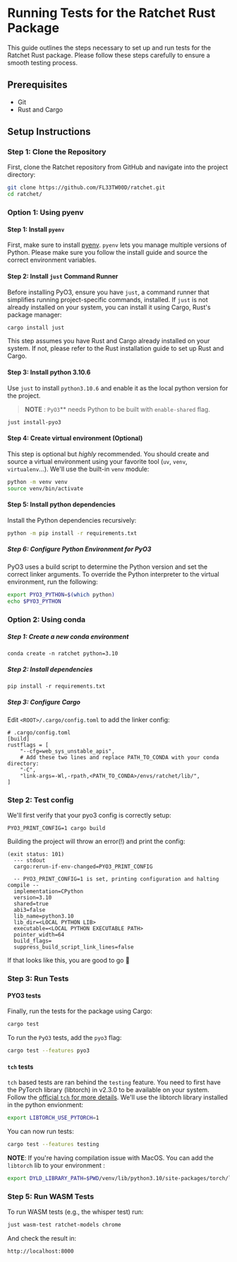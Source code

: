 # Running Tests for the Ratchet Rust Package

This guide outlines the steps necessary to set up and run tests for the Ratchet Rust package. Please follow these steps carefully to ensure a smooth testing process.

## Prerequisites

- Git
- Rust and Cargo

## Setup Instructions

### Step 1: Clone the Repository

First, clone the Ratchet repository from GitHub and navigate into the project directory:

```sh
git clone https://github.com/FL33TW00D/ratchet.git
cd ratchet/
```

### Option 1: Using pyenv

#### Step 1: Install `pyenv`

First, make sure to install [pyenv](https://github.com/pyenv/pyenv#getting-pyenv). `pyenv` lets you manage multiple versions of Python. Please make sure you follow the install guide and source the correct environment variables.

#### Step 2: Install `just` Command Runner

Before installing PyO3, ensure you have `just`, a command runner that simplifies running project-specific commands, installed. If `just` is not already installed on your system, you can install it using Cargo, Rust's package manager:

```sh
cargo install just
```

This step assumes you have Rust and Cargo already installed on your system. If not, please refer to the Rust installation guide to set up Rust and Cargo.

#### Step 3: Install python 3.10.6

Use `just` to install `python3.10.6` and enable it as the local python version for the project.

> **NOTE** : `PyO3`\*\* needs Python to be built with `enable-shared` flag.

```sh
just install-pyo3
```

#### Step 4: Create virtual environment (Optional)

This step is optional but _highly_ recommended. You should create and source a virtual environment using your favorite tool (`uv`, `venv`, `virtualenv`...). We'll use the built-in `venv` module:

```sh
python -m venv venv
source venv/bin/activate
```

#### Step 5: Install python dependencies

Install the Python dependencies recursively:

```sh
python -m pip install -r requirements.txt
```

##### Step 6: Configure Python Environment for PyO3

PyO3 uses a build script to determine the Python version and set the correct linker arguments. To override the Python interpreter to the virtual environment, run the following:

```sh
export PYO3_PYTHON=$(which python)
echo $PYO3_PYTHON
```

### Option 2: Using conda

##### Step 1: Create a new conda environment

```
conda create -n ratchet python=3.10
```

##### Step 2: Install dependencies

```
pip install -r requirements.txt
```

##### Step 3: Configure Cargo

Edit `<ROOT>/.cargo/config.toml` to add the linker config:

```
# .cargo/config.toml
[build]
rustflags = [
    "--cfg=web_sys_unstable_apis",
    # Add these two lines and replace PATH_TO_CONDA with your conda directory:
    "-C",
    "link-args=-Wl,-rpath,<PATH_TO_CONDA>/envs/ratchet/lib/",
]
```

### Step 2: Test config

We'll first verify that your pyo3 config is correctly setup:

```
PYO3_PRINT_CONFIG=1 cargo build
```

Building the project will throw an error(!) and print the config:

```
(exit status: 101)
  --- stdout
  cargo:rerun-if-env-changed=PYO3_PRINT_CONFIG

  -- PYO3_PRINT_CONFIG=1 is set, printing configuration and halting compile --
  implementation=CPython
  version=3.10
  shared=true
  abi3=false
  lib_name=python3.10
  lib_dir=<LOCAL PYTHON LIB>
  executable=<LOCAL PYTHON EXECUTABLE PATH>
  pointer_width=64
  build_flags=
  suppress_build_script_link_lines=false
```

If that looks like this, you are good to go 🎉

### Step 3: Run Tests

#### PYO3 tests

Finally, run the tests for the package using Cargo:

```sh
cargo test
```

To run the `PyO3` tests, add the `pyo3` flag:

```sh
cargo test --features pyo3
```

#### `tch` tests

`tch` based tests are ran behind the `testing` feature. You need to first have the PyTorch library (libtorch) in v2.3.0 to be available on your system. Follow the [official `tch` for more details](https://github.com/LaurentMazare/tch-rs/tree/main?tab=readme-ov-file). We'll use the libtorch library installed in the python envionment:

```sh
export LIBTORCH_USE_PYTORCH=1
```

You can now run tests:

```sh
cargo test --features testing
```

**NOTE**: If you're having compilation issue with MacOS. You can add the `libtorch` lib to your environment :

```sh
export DYLD_LIBRARY_PATH=$PWD/venv/lib/python3.10/site-packages/torch/lib:$DYLD_LIBRARY_PATH
```

### Step 5: Run WASM Tests

To run WASM tests (e.g., the whisper test) run:

```sh
just wasm-test ratchet-models chrome
```

And check the result in:

```
http://localhost:8000
```
